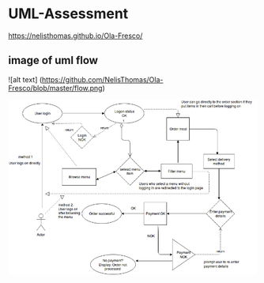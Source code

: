 # UML-Assessment
https://nelisthomas.github.io/Ola-Fresco/




## image of uml flow
![alt text] (https://github.com/NelisThomas/Ola-Fresco/blob/master/flow.png)

![Screenshot](flow.png)

